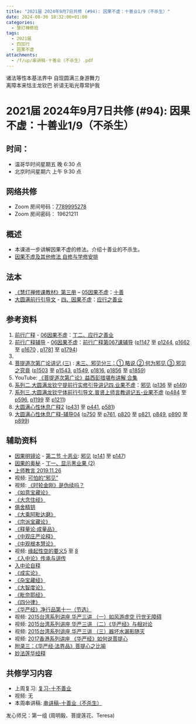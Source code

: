 ```yaml
---
title: "2021届 2024年9月7日共修 (#94): 因果不虚：十善业1/9（不杀生）"
date: 2024-08-30 18:32:00+01:00
categories:
  - 慧灯禅修班
tags:
  - 2021届
  - 四加行
  - 因果不虚
attachments:
  - /f/up/串讲稿-十善业（不杀生）.pdf
---
```

诸法等性本基法界中 自现圆满三身游舞力\
离障本来怙主龙钦巴 祈请无垢光尊常护我

# 2021届 2024年9月7日共修 (#94): 因果不虚：十善业1/9（不杀生）

## 时间：

* 温哥华时间星期五 晚 6:30 点
* 北京时间星期六 上午 9:30 点

## 网络共修

* Zoom 房间号码：[7789995278](https://us02web.zoom.us/j/7789995278?pwd=VjZmbWJFY2k2K0E5RVB2cTNIQmhqUT09)
* Zoom 房间密码： 19621211

## 概述

* 本课进一步讲解因果不虚的修法。介绍十善业的不杀生。 
* [因果不虚及其他修法 自修与学修安排 ](https://fohuifayu.com/index.php/huideng-jiangtang/chanxiuke/zen-03/8655-zen03-ygbx)

## 法本

* [《慧灯禅修课教材》第三册](https://huidengchanxiu.net/books/b3/) – [05因果不虚](https://huidengchanxiu.net/books/b3/3-05)：[十善](https://huidengchanxiu.net/books/b3/3-05/#%E5%9B%9B%E5%8D%81%E5%96%84)
* [大圆满前行引导文](https://huidengchanxiu.net/books/dymqx) - [四、因果不虚](https://huidengchanxiu.net/books/dymqx/#%E5%9B%9B%E5%9B%A0%E6%9E%9C%E4%B8%8D%E8%99%9A)：[应行之善业](https://huidengchanxiu.net/books/dymqx/#2142-%E4%B8%81%E4%BA%8C%E5%BA%94%E8%A1%8C%E4%B9%8B%E5%96%84%E4%B8%9A)

## 参考资料

1. [](https://huidengchanxiu.net/refs/qxgs/fudao/qxgsfd-06yg#%E5%89%8D%E8%A1%8C%E5%B9%BF%E9%87%8A059%E8%AF%BE-%E6%B3%95%E5%B8%88%E8%BE%85%E5%AF%BC%E7%AD%94%E7%96%91%E6%99%BA%E8%AF%9A%E5%A0%AA%E5%B8%83)[前行广释](https://huidengchanxiu.net/refs/qxgs) - [06因果不虚](https://huidengchanxiu.net/refs/qxgs/qxgs-06yg)：[丁二、应行之善业](https://huidengchanxiu.net/refs/qxgs/qxgs-06yg/#%E4%B8%81%E4%BA%8C%E5%BA%94%E8%A1%8C%E4%B9%8B%E5%96%84%E4%B8%9A)
2. [](https://huidengchanxiu.net/refs/qxgs/qxgs-06yg#%E5%89%8D%E8%A1%8C%E5%B9%BF%E9%87%8A%E7%AC%AC060%E8%AF%BE)[前行广释辅导](https://huidengchanxiu.net/refs/fudao) - [06因果不虚](https://huidengchanxiu.net/refs/qxgs/fudao/qxgsfd-06yg)：[前行广释第067课辅导](https://huidengchanxiu.net/refs/qxgs/fudao/qxgsfd-06yg/#%E5%89%8D%E8%A1%8C%E5%B9%BF%E9%87%8A%E7%AC%AC067%E8%AF%BE%E8%BE%85%E5%AF%BC) [](https://huidengchanxiu.net/refs/qxgs/fudao/qxgsfd-06yg/#%E5%89%8D%E8%A1%8C%E5%B9%BF%E9%87%8A%E7%AC%AC064%E8%AF%BE%E8%BE%85%E5%AF%BC)([p1147](https://huidengchanxiu.net/refs/qxgs/fudao/qxgsfd-06yg/#p1147) 至 [p1244](https://huidengchanxiu.net/refs/qxgs/fudao/qxgsfd-06yg/#p1244), [p1662](https://huidengchanxiu.net/refs/qxgs/fudao/qxgsfd-06yg/#p1662) 至 [p1670](https://huidengchanxiu.net/refs/qxgs/fudao/qxgsfd-06yg/#p1670) , [p1781](https://huidengchanxiu.net/refs/qxgs/fudao/qxgsfd-06yg/#p1781) 至 [p1794](https://huidengchanxiu.net/refs/qxgs/fudao/qxgsfd-06yg/#p1794))
3.
4. [](https://huidengchanxiu.net/refs/qxgs/fudao/qxgsfd-06yg#%E5%89%8D%E8%A1%8C%E5%B9%BF%E9%87%8A059%E8%AF%BE-%E6%B3%95%E5%B8%88%E8%BE%85%E5%AF%BC%E7%AD%94%E7%96%91%E6%99%BA%E8%AF%9A%E5%A0%AA%E5%B8%83)[](https://huidengchanxiu.net/refs/qxgs/fudao/qxgsfd-06yg/#%E5%89%8D%E8%A1%8C%E5%B9%BF%E9%87%8A064%E8%AF%BE-%E6%B3%95%E5%B8%88%E8%BE%85%E5%AF%BC%E7%AD%94%E7%96%91%E6%99%BA%E8%AF%9A%E5%A0%AA%E5%B8%83)[菩提道次第广论讲记 (三)](https://huidengchanxiu.net/refs/ptdcdgl/3/) : [未三、邪见分三：① 略说 ② 何为邪见 ③ 邪见之究竟](https://huidengchanxiu.net/refs/ptdcdgl/3/#%E6%9C%AA%E4%B8%89%E9%82%AA%E8%A7%81%E5%88%86%E4%B8%89-%E7%95%A5%E8%AF%B4--%E4%BD%95%E4%B8%BA%E9%82%AA%E8%A7%81--%E9%82%AA%E8%A7%81%E4%B9%8B%E7%A9%B6%E7%AB%9F) ([p1503](https://huidengchanxiu.net/refs/ptdcdgl/3/#p1503) 至 [p1543](https://huidengchanxiu.net/refs/ptdcdgl/3/#p1543), [p1549](https://huidengchanxiu.net/refs/ptdcdgl/3/#p1549), [p1816](https://huidengchanxiu.net/refs/ptdcdgl/3/#p1816), [p1856](https://huidengchanxiu.net/refs/ptdcdgl/3/#p1856) 至 [p1859](https://huidengchanxiu.net/refs/ptdcdgl/3/#p1859))
5. YouTube: [《菩提道次第广论》益西彭措堪布讲解 合集](https://www.youtube.com/playlist?list=PLvhysUtdbxCBq9MxPLr6pauLmbwndXY9o)[](https://huidengchanxiu.net/refs/xmfw/s2/s2-sxyd4-ygbx)
6. [系列二.大圆满龙钦宁提前行实修引导讲记四.业果不虚](https://huidengchanxiu.net/refs/xmfw/s2/s2-sxyd4-ygbx)：[邪见](https://huidengchanxiu.net/refs/xmfw/s2/s2-sxyd4-ygbx/#%E9%82%AA%E8%A7%81) ([p136](https://huidengchanxiu.net/refs/xmfw/s2/s2-sxyd4-ygbx/#p136) 至 [p149](https://huidengchanxiu.net/refs/xmfw/s2/s2-sxyd4-ygbx/#p149))
7. [系列三.大圆满龙钦宁体前行引导文.普贤上师言教讲记五-业果不虚](https://huidengchanxiu.net/refs/xmfw/s3/s3-ydw5-ygbx) ([p484](https://huidengchanxiu.net/refs/xmfw/s3/s3-ydw5-ygbx/#p484) 至 [p596](https://huidengchanxiu.net/refs/xmfw/s3/s3-ydw5-ygbx/#p596), [p1199](https://huidengchanxiu.net/refs/xmfw/s3/s3-ydw5-ygbx/#p1199) 至 [p1211](https://huidengchanxiu.net/refs/xmfw/s3/s3-ydw5-ygbx/#p1211))
8. [大圆满心性休息广释2](https://huidengchanxiu.net/refs/dymxxxx/dymxxxx-gs2)[](https://huidengchanxiu.net/refs/dymxxxx/dymxxxx-gs2#%E7%AC%AC%E4%BA%8C%E5%8D%81%E4%BA%8C%E8%AF%BE) ([p431](https://huidengchanxiu.net/refs/dymxxxx/dymxxxx-gs2/#p431) 至 [p441](https://huidengchanxiu.net/refs/dymxxxx/dymxxxx-gs2/#p441), [p581](https://huidengchanxiu.net/refs/dymxxxx/dymxxxx-gs2/#p581))
9. [大圆满心性休息广释-辅导04](https://huidengchanxiu.net/refs/dymxxxx/fudao/fd-04/) ([p750](https://huidengchanxiu.net/refs/dymxxxx/fudao/fd-04/#p750) 至 [p761](https://huidengchanxiu.net/refs/dymxxxx/fudao/fd-04/#p761), [p820](https://huidengchanxiu.net/refs/dymxxxx/fudao/fd-04/#p820) 至 [p821](https://huidengchanxiu.net/refs/dymxxxx/fudao/fd-04/#p821), [p849](https://huidengchanxiu.net/refs/dymxxxx/fudao/fd-04/#p849), [p890](https://huidengchanxiu.net/refs/dymxxxx/fudao/fd-04/#p890) 至 [p899](https://huidengchanxiu.net/refs/dymxxxx/fudao/fd-04/#p899))

## **辅助资料**[](https://huidengchanxiu.net/refs/misc/zfncj01)[](https://www.huidengvan.com/posts/2023-08-05-2021%E5%B1%8A-2023%E5%B9%B48%E6%9C%8812%E6%97%A5%E5%85%B1%E4%BF%AE-46-%E8%BD%AE%E5%9B%9E%E8%BF%87%E6%82%A3%E6%95%B4%E4%BD%932-2%E4%B8%89%E6%A0%B9%E6%9C%AC%E8%8B%A6/)

* [](https://www.huidengvan.com/tags/%E4%BD%9B%E8%AF%B4%E7%A8%BB%E7%A7%86%E7%BB%8F/)[因果明镜论](https://huidengchanxiu.net/refs/misc/ygmjl) - [第二节 十恶业](https://huidengchanxiu.net/refs/misc/ygmjl#%E7%AC%AC%E4%BA%8C%E8%8A%82-%E5%8D%81%E6%81%B6%E4%B8%9A): [邪见](https://huidengchanxiu.net/refs/misc/ygmjl/#%E5%8D%81-%E9%82%AA%E8%A7%81) ([p141](https://huidengchanxiu.net/refs/misc/ygmjl/#p141) 至 [p147](https://huidengchanxiu.net/refs/misc/ygmjl/#p147))
* [因果的奥秘](https://www.xianmixuezi.com/%E9%81%93%E6%AC%A1%E7%AC%AC%E6%96%87%E5%BA%93/%E4%B8%80%E4%B8%89%E5%9B%A0%E6%9E%9C%E7%9A%84%E5%A5%A5%E7%A7%98) - [丁一、显示黑业果 (2)](https://www.xianmixuezi.com/%E9%81%93%E6%AC%A1%E7%AC%AC%E6%96%87%E5%BA%93/%E4%B8%80%E4%B8%89%E5%9B%A0%E6%9E%9C%E7%9A%84%E5%A5%A5%E7%A7%98/%E4%B8%81%E4%B8%80%E6%98%BE%E7%A4%BA%E9%BB%91%E4%B8%9A%E6%9E%9C2)
* [上师教言 2019.11.26](https://fohuifayu.com/index.php/shangshi-jiaoyan/2019nian/11yue/7007-J01330?title=%E9%82%AA%E8%A7%81)
* [](https://fohuifayu.com/index.php/shangshi-jiaoyan/2019nian/11yue/7007-J01330?title=%E9%82%AA%E8%A7%81)视频: [可怕的“邪见”](https://fohuifayu.com/index.php/shipin-jingcui/jingcai-shipin/9529-y15011-y09?title=)
* 视频: [《时轮金刚》是伪续吗？](https://fohuifayu.com/index.php/shipin-jingcui/wenda-zhailu/3886-V16030-V18?title=)
* [《如意宝藏论》](https://www.zhihuihai.net/%E6%99%BA%E6%82%B2%E5%AD%A6%E5%A0%82/2024%E5%AD%A6%E5%A0%82/%E5%A6%82%E6%84%8F%E5%AE%9D%E8%97%8F%E8%AE%BA)
* [《大念住经》](https://www.cfolu.com/204danian.html)[](https://www.xianmixuezi.com/%E9%81%93%E6%AC%A1%E7%AC%AC%E6%96%87%E5%BA%93/%E4%B8%80%E4%B8%89%E5%9B%A0%E6%9E%9C%E7%9A%84%E5%A5%A5%E7%A7%98/%E4%B8%81%E4%B8%80%E6%98%BE%E7%A4%BA%E9%BB%91%E4%B8%9A%E6%9E%9C2)
* [俱舍精钥](https://www.riyuebianzhao.com/%E4%BA%94%E8%AE%BA/%E4%BF%B1%E8%88%8D%E7%B2%BE%E9%92%A5)
* [《大乘阿毗达磨》](http://fodizi.net/fojing/15/4879.html)
* [《宗派宝藏论》](http://read.goodweb.net.cn/news/news_view.asp?newsid=105726)
* [《释量论·成量品》](https://www.riyuebianzhao.com/%E4%BA%94%E8%AE%BA/%E9%87%8A%E9%87%8F%E8%AE%BA%E6%88%90%E9%87%8F%E5%93%81%E5%B9%BF%E9%87%8A)
* [《中观庄严论释》](https://www.riyuebianzhao.com/%E9%AB%98%E7%BA%A7/%E4%B8%AD%E8%A7%82/%E4%B8%AD%E8%A7%82%E5%BA%84%E4%B8%A5%E8%AE%BA%E9%87%8A)
* [《中观根本慧论》](https://www.riyuebianzhao.com/%E9%AB%98%E7%BA%A7/%E4%B8%AD%E8%A7%82/%E4%B8%AD%E8%A7%82%E6%A0%B9%E6%9C%AC%E6%85%A7%E8%AE%BA)
* [](https://www.riyuebianzhao.com/%E9%AB%98%E7%BA%A7/%E4%B8%AD%E8%A7%82/%E4%B8%AD%E8%A7%82%E6%A0%B9%E6%9C%AC%E6%85%A7%E8%AE%BA)视频: [缘起性空的要义5](https://fohuifayu.com/index.php/huideng-jiangtang/rensheng-zhihui/fojiao-xinlixue/9456-l23035) 至 [8](https://fohuifayu.com/index.php/huideng-jiangtang/rensheng-zhihui/fojiao-xinlixue/9459-l23038)
* [《入中论》传承与讲传](https://www.zhihuihai.net/%E5%AD%A6%E4%BD%9B%E4%B9%8B%E5%AE%B6/%E9%AB%98%E7%BA%A7%E8%AF%BE%E7%A8%8B/%E4%B8%AD%E8%A7%82/%E5%85%A5%E4%B8%AD%E8%AE%BA%E4%BC%A0%E6%89%BF%E4%B8%8E%E4%BC%A0%E8%AE%B2)
* [入中论自释](https://www.xianmixuezi.com/%E8%88%AC%E8%8B%A5%E6%96%87%E5%BA%93/%E8%88%AC%E8%8B%A5%E6%96%87%E5%BA%938-%E5%85%A5%E4%B8%AD%E8%AE%BA%E8%87%AA%E9%87%8A)
* [《成实论》](http://www.qldzj.com/htmljw/1267.htm)
* [《杂宝藏经》](http://read.goodweb.net.cn/news/news_more.asp?lm2=2380)
* [《大智度论》](https://www.quanxue.cn/ct_fojia/dazhidulindex.html)
* [《毗奈耶经》](http://fodizi.net/fojing/11/3609.html)
* [《四分律》](https://www.gw365.com/ct_fojia/sifenlindex.html)
* [《华严经》净行品第十一（节选） ](https://fohuifayu.com/index.php/huideng-zhiguang/dianzi-congshu/fofa-rongru-shenghuo/8873-a00086)
* 视频: [2015台湾系列讲座 华严三讲 （一）如风游虚空 行世无障碍](https://fohuifayu.com/index.php/huideng-jiangtang/huanqiu-xilie/taiwan-diqu/848-l15024?title=%E5%8D%8E%E4%B8%A5%E7%BB%8F)
* 视频: [2015台湾系列讲座 华严三讲 （二）《华严经》与相对论](https://fohuifayu.com/index.php/huideng-jiangtang/fofa-jianxiu/kong-xing/9708-l15025?title=)
* 视频: [2015台湾系列讲座 华严三讲 （三）器坏水漏影随灭](https://fohuifayu.com/index.php/huideng-jiangtang/fofa-jianxiu/kong-xing/9709-l15026?title=%E5%8D%8E%E4%B8%A5%E7%BB%8F)
* 视频: [2017香港系列讲座 《华严经》如何说菩提心](https://fohuifayu.com/index.php/huideng-jiangtang/huanqiu-xilie/xianggang-diqu/2697-l17094)
* [附录三：《华严经·法界品》菩提心之比喻](https://www.xianmixuezi.com/%E9%81%93%E6%AC%A1%E7%AC%AC%E6%96%87%E5%BA%93/%E4%B9%9D%E8%8F%A9%E6%8F%90%E9%81%93%E6%AC%A1%E7%AC%AC%E5%B9%BF%E8%AE%BA%E8%AE%B2%E8%AE%B0%E5%85%AB/%E9%99%84%E5%BD%95%E4%B8%89%E5%8D%8E%E4%B8%A5%E7%BB%8F%E6%B3%95%E7%95%8C%E5%93%81%E8%8F%A9%E6%8F%90%E5%BF%83%E4%B9%8B%E6%AF%94%E5%96%BB)
* [妙法莲华经释](https://www.riyuebianzhao.com/%E5%88%9D%E7%BA%A7/%E5%AD%A6%E7%BB%8F/%E5%A6%99%E6%B3%95%E8%8E%B2%E5%8D%8E%E7%BB%8F%E9%87%8A)

[](http://www.shixiu.net/dujing/fojing/jingjibu/2126.html)

## **共修学习内容**

* 上周复习: [](/f/up/串讲稿-人生八苦.pdf)[复习-十不善业](/f/up/复习-十不善业.docx)
* [](/f/up/串讲稿-人生八苦.pdf)视频: [](https://fohuifayu.com/index.php/huideng-jiangtang/fofa-jianxiu/chuli-xin/671-l11034)无
* 本周串讲稿: [串讲稿-十善业（不杀生）](/f/up/串讲稿-十善业（不杀生）.pdf)

发心师兄：第一组 (周明毅、菩提莲花、Teresa)
